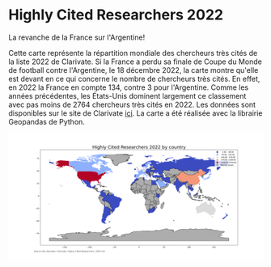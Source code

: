 # Highly Cited Researchers 2022

<p>La revanche de la France sur l'Argentine!</p>

<p>Cette carte représente la répartition mondiale des chercheurs très cités de la liste 2022 de Clarivate. Si la France a perdu sa finale de Coupe du Monde de football contre l'Argentine, le 18 décembre 2022, la carte montre qu'elle est devant en ce qui concerne le nombre de chercheurs très cités. En effet, en 2022 la France en compte 134, contre 3 pour l'Argentine. Comme les années précédentes, les États-Unis dominent largement ce classement avec pas moins de 2764 chercheurs très cités en 2022. Les données sont disponibles sur le site de Clarivate <a href="https://clarivate.com/highly-cited-researchers/" target="_blank">ici</a>. La carte a été réalisée avec la librairie Geopandas de Python.</p>

<img src="https://github.com/Mandy21/Images/blob/main/Hici_2022_country.png" />
